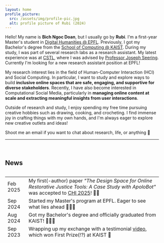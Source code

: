 ```yaml
---
layout: home
profile_picture:
  src: /assets/img/profile-pic.jpg
  alt: profile picture of Rubi (2024)
---
```


<p>
Hello! My name is <b>Bich Ngoc Doan</b>, but I usually go by <b>Rubi</b>. I'm a first-year Master's student in <a href="https://www.epfl.ch/education/master/programs/digital-humanities/">Digital Humanities @ EPFL</a>. Previously, I got my Bachelor's degree from the <a href="https://cs.kaist.ac.kr/">School of Computing @ KAIST</a>. During my study, I was part of several research labs as a research assistant.
My latest experience was at <a href="http://cstlab.org">CSTL</a>, where I was advised by <a href="https://joseph.seering.org/index.html">Professor Joseph Seering</a>. Currently I'm looking for a new research assistant position at EPFL!

</p>

<p>
My research interest lies in the field of Human-Computer Interaction (HCI) and Social Computing. In particular, I want to study and explore ways to build <b>inclusive online spaces that are safe, engaging, and supportive for diverse stakeholders</b>. Recently, I have also become interested in Computational Social Media, particularly in <b>managing online content at scale and extracting meaningful insights from user interactions</b>.
</p>

<p>
Outside of research and study, I enjoy spending my free time pursuing creative hobbies such as drawing, cooking, and crocheting. I find immense joy in crafting things with my own hands, and I'm always eager to explore new creative outlets and ideas!
</p>


<p>
Shoot me an email if you want to chat about research, life, or anything 🌟 <br/>
</p>

<hr><div style="height: 20px"></div>


<h2>News</h2>
<p>
    <div style="overflow-y: scroll; max-height: 220px;">
        <table style="padding-bottom:10px; ">
            <tr>
                <td>Feb 2025</td>
                <td> My first(-author) paper <em>"The Design Space for Online Restorative Justice Tools: A Case Study with ApoloBot"</em> was accepted to <a href="https://chi2025.acm.org/">CHI 2025</a>! 📄🎉</td>
            </tr>
            <tr>
                <td>Sep 2024</td>
                <td> Started my Master's program at EPFL. Eager to see what lies ahead 👩🏻‍💻 </td>
            </tr>
            <tr>
                <td>Aug 2024</td>
                <td> Got my Bachelor's degree and officially graduated from KAIST! 🧑🏻‍🎓 </td>
                </tr>
            <tr>
                <td>Sep 2023</td>
                <td> Wrapping up my exchange with a testimonial <a href="https://www.youtube.com/watch?v=lEVyd91_UB0">video</a>, which won First Prize(!?) at KAIST 👀</td>
            </tr>
            <tr>
                <td>Feb 2023</td>
                <td> Started my exchange semester in Creative Technology at University of Twente, Netherlands. It's my first time in Europe! 🛩️ </td>
            </tr>
        </table>
    </div>
</p>
